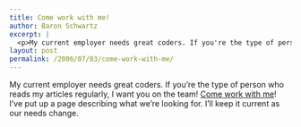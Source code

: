 ```yaml
---
title: Come work with me!
author: Baron Schwartz
excerpt: |
  <p>My current employer needs great coders. If you're the type of person who reads my articles regularly, I want you on the team!  <a href="http://www.xaprb.com/blog/work-with-me/">Come work with me</a>! I've put up a page describing what we're looking for.  I'll keep it current as our needs change.</p>
layout: post
permalink: /2006/07/03/come-work-with-me/
---
```

My current employer needs great coders. If you&#8217;re the type of person who reads my articles regularly, I want you on the team! [Come work with me][1]! I&#8217;ve put up a page describing what we&#8217;re looking for. I&#8217;ll keep it current as our needs change.

 [1]: http://www.xaprb.com/blog/work-with-me/